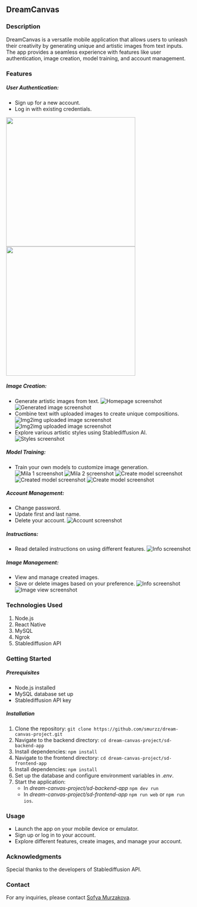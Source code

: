 ## DreamCanvas
### Description
DreamCanvas is a versatile mobile application that allows users to unleash their creativity by generating unique and artistic images from text inputs. The app provides a seamless experience with features like user authentication, image creation, model training, and account management.

### Features
##### User Authentication:

- Sign up for a new account.
- Log in with existing credentials.
<p float="left">
    <img src="sd-frontend-app/public/images/screenshots/signup.png" height="350">
    <img src="sd-frontend-app/public/images/screenshots/login.png" height="350">
</p>

##### Image Creation:
- Generate artistic images from text.
    ![Homepage screenshot](sd-frontend-app/public/images/screenshots/generate.png "Homepage screenshot")
    ![Generated image screenshot](sd-frontend-app/public/images/screenshots/generated_image.png "Generated image screenshot")
- Combine text with uploaded images to create unique compositions.
    ![Img2img uploaded image screenshot](sd-frontend-app/public/images/screenshots/uploaded_image.png "Img2img uploaded image screenshot")
    ![Img2img uploaded image screenshot](sd-frontend-app/public/images/screenshots/uploaded_image.png "Img2img result screenshot")
- Explore various artistic styles using Stablediffusion AI.
    ![Styles screenshot](sd-frontend-app/public/images/screenshots/artistic_styles.png "Styles screenshot")


##### Model Training:
- Train your own models to customize image generation.
    ![Mila 1 screenshot](sd-frontend-app/public/images/screenshots/mila_1.jpg "Mila 1 screenshot")
    ![Mila 2 screenshot](sd-frontend-app/public/images/screenshots/mila_2.JPG "Mila 2 screenshot")
    ![Create model screenshot](sd-frontend-app/public/images/screenshots/create_model.png "Create model screenshot")
    ![Created model screenshot](sd-frontend-app/public/images/screenshots/created_model.png "Created model screenshot")
    ![Create model screenshot](sd-frontend-app/public/images/screenshots/model_image.png "Create model screenshot")

##### Account Management:
- Change password.
- Update first and last name.
- Delete your account.
    ![Account screenshot](sd-frontend-app/public/images/screenshots/account.png "Account screenshot")

##### Instructions:
- Read detailed instructions on using different features.
    ![Info screenshot](sd-frontend-app/public/images/screenshots/info.png "Info screenshot")

##### Image Management:
- View and manage created images.
- Save or delete images based on your preference.
    ![Info screenshot](sd-frontend-app/public/images/screenshots/album.png "Info screenshot")
    ![Image view screenshot](sd-frontend-app/public/images/screenshots/image_view.png "Image view screenshot")

### Technologies Used
1) Node.js
2) React Native
3) MySQL
5) Ngrok
6) Stablediffusion API

### Getting Started
##### Prerequisites
- Node.js installed
- MySQL database set up
- Stablediffusion API key

##### Installation
1) Clone the repository:
`git clone https://github.com/smurzz/dream-canvas-project.git`
2) Navigate to the backend directory:
`cd dream-canvas-project/sd-backend-app`
3) Install dependencies:
`npm install`
2) Navigate to the frontend directory:
`cd dream-canvas-project/sd-frontend-app`
3) Install dependencies:
`npm install`
4) Set up the database and configure environment variables in *_.env_*.
5) Start the application:
    * In _dream-canvas-project/sd-backend-app_ `npm dev run`
    * In _dream-canvas-project/sd-frontend-app_ `npm run web` or `npm run ios`.

### Usage
- Launch the app on your mobile device or emulator.
- Sign up or log in to your account.
- Explore different features, create images, and manage your account.

### Acknowledgments
Special thanks to the developers of Stablediffusion API.

### Contact
For any inquiries, please contact [Sofya Murzakova](murz.sophie@gmail.com).